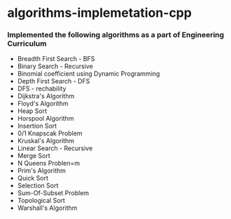 # algorithms-implemetation-cpp
### Implemented the following algorithms as a part of Engineering Curriculum 

* Breadth First Search - BFS
* Binary Search - Recursive
* Binomial coefficient using Dynamic Programming
* Depth First Search - DFS
* DFS - rechability
* Dijkstra's Algorithm
* Floyd's Algorithm
* Heap Sort
* Horspool Algorithm
* Insertion Sort
* 0/1 Knapscak Problem
* Kruskal's Algorithm
* Linear Search - Recursive
* Merge Sort
* N Queens Problen=m
* Prim's Algorithm
* Quick Sort
* Selection Sort
* Sum-Of-Subset Problem
* Topological Sort
* Warshall's Algorithm
